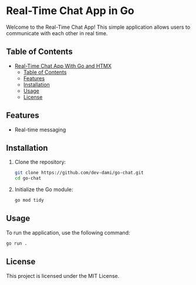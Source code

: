 # Real-Time Chat App in Go

Welcome to the Real-Time Chat App! This simple application allows users to communicate with each other in real time.

## Table of Contents

- [Real-Time Chat App With Go and HTMX](#real-time-chat-app-with-go-and-htmx)
  - [Table of Contents](#table-of-contents)
  - [Features](#features)
  - [Installation](#installation)
  - [Usage](#usage)
  - [License](#license)

## Features

- Real-time messaging

## Installation

1. Clone the repository:

   ```sh
   git clone https://github.com/dev-dami/go-chat.git
   cd go-chat
   ```

2. Initialize the Go module:
   ```sh
   go mod tidy
   ```

## Usage

To run the application, use the following command:

```sh
go run .
```

## License

This project is licensed under the MIT License.
